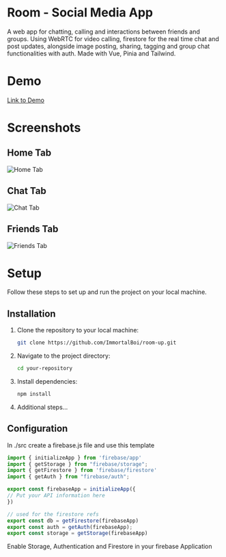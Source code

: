 # Room - Social Media App 

A web app for chatting, calling and interactions between friends and groups. Using WebRTC for video calling, firestore for the real time chat and post updates, alongside image posting, sharing, tagging and group chat functionalities with auth. Made with Vue, Pinia and Tailwind.

# Demo
<a href="https://room-4d562.web.app/">Link to Demo</a>

# Screenshots

## Home Tab
![Home Tab](https://github.com/ImmortalBoi/room-up/blob/main/readme/Home%20Tab.png?raw=true)

## Chat Tab
![Chat Tab](https://github.com/ImmortalBoi/room-up/blob/main/readme/Chat%20Tab.png?raw=true)

## Friends Tab
![Friends Tab](https://github.com/ImmortalBoi/room-up/blob/main/readme/Friends%20Tab.png?raw=true)

# Setup

Follow these steps to set up and run the project on your local machine.

## Installation

1. Clone the repository to your local machine:

   ```bash
   git clone https://github.com/ImmortalBoi/room-up.git
   ```

2. Navigate to the project directory:

   ```bash
   cd your-repository
   ```

3. Install dependencies:

   ```bash
   npm install
   ```

4. Additional steps...

## Configuration

In ./src create a firebase.js file and use this template

```js
import { initializeApp } from 'firebase/app'
import { getStorage } from "firebase/storage";
import { getFirestore } from 'firebase/firestore'
import { getAuth } from "firebase/auth";

export const firebaseApp = initializeApp({
// Put your API information here
})

// used for the firestore refs
export const db = getFirestore(firebaseApp)
export const auth = getAuth(firebaseApp);
export const storage = getStorage(firebaseApp)
```

Enable Storage, Authentication and Firestore in your firebase Application
